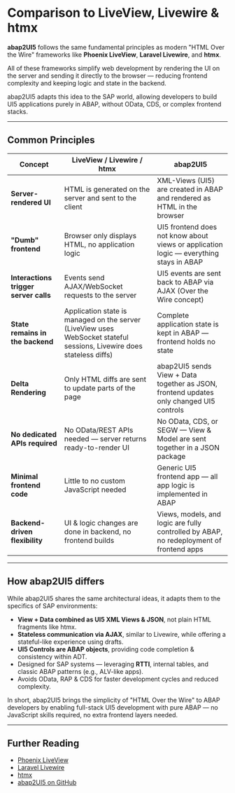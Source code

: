 # Comparison to LiveView, Livewire & htmx

**abap2UI5** follows the same fundamental principles as modern "HTML Over the Wire" frameworks like **Phoenix LiveView**, **Laravel Livewire**, and **htmx**.

All of these frameworks simplify web development by rendering the UI on the server and sending it directly to the browser — reducing frontend complexity and keeping logic and state in the backend.

abap2UI5 adapts this idea to the SAP world, allowing developers to build UI5 applications purely in ABAP, without OData, CDS, or complex frontend stacks.

---

## Common Principles

| Concept                   | LiveView / Livewire / htmx                             | abap2UI5                                                       |
|---------------------------|------------------------------------------------------|----------------------------------------------------------------|
| **Server-rendered UI**     | HTML is generated on the server and sent to the client | XML-Views (UI5) are created in ABAP and rendered as HTML in the browser |
| **"Dumb" frontend**        | Browser only displays HTML, no application logic      | UI5 frontend does not know about views or application logic — everything stays in ABAP |
| **Interactions trigger server calls** | Events send AJAX/WebSocket requests to the server     | UI5 events are sent back to ABAP via AJAX (Over the Wire concept) |
| **State remains in the backend** | Application state is managed on the server (LiveView uses WebSocket stateful sessions, Livewire does stateless diffs) | Complete application state is kept in ABAP — frontend holds no state |
| **Delta Rendering**        | Only HTML diffs are sent to update parts of the page  | abap2UI5 sends View + Data together as JSON, frontend updates only changed UI5 controls |
| **No dedicated APIs required** | No OData/REST APIs needed — server returns ready-to-render UI | No OData, CDS, or SEGW — View & Model are sent together in a JSON package |
| **Minimal frontend code**  | Little to no custom JavaScript needed                | Generic UI5 frontend app — all app logic is implemented in ABAP |
| **Backend-driven flexibility** | UI & logic changes are done in backend, no frontend builds | Views, models, and logic are fully controlled by ABAP, no redeployment of frontend apps |

---

## How abap2UI5 differs

While abap2UI5 shares the same architectural ideas, it adapts them to the specifics of SAP environments:

- **View + Data combined as UI5 XML Views & JSON**, not plain HTML fragments like htmx.
- **Stateless communication via AJAX**, similar to Livewire, while offering a stateful-like experience using drafts.
- **UI5 Controls are ABAP objects**, providing code completion & consistency within ADT.
- Designed for SAP systems — leveraging **RTTI**, internal tables, and classic ABAP patterns (e.g., ALV-like apps).
- Avoids OData, RAP & CDS for faster development cycles and reduced complexity.

In short, abap2UI5 brings the simplicity of "HTML Over the Wire" to ABAP developers by enabling full-stack UI5 development with pure ABAP — no JavaScript skills required, no extra frontend layers needed.

---

## Further Reading

- [Phoenix LiveView](https://hexdocs.pm/phoenix_live_view/Phoenix.LiveView.html)
- [Laravel Livewire](https://laravel-livewire.com/)
- [htmx](https://htmx.org/)
- [abap2UI5 on GitHub](https://github.com/abap2UI5/abap2UI5)
